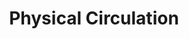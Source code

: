 ---
title: Physical Circulation
layout: dashboard
permalink: /physical-circulation.html
dashboard:
  container_id: electronicStats
  data_sources:
    triannual: /kpidata/circulation.csv
  default_frequency: triannual
  show_frequency_toggle: false
  default_tab: chart
  show_table: true
  charts:
    - type: line
      title: Print Checkouts and Renewals
      datasets:
        - row_index: 0
        - row_index: 1
    - type: line
      title: Technology Check Outs
      datasets:
        - row_index: 2
---